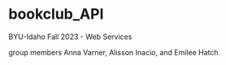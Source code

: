 # bookclub_API
BYU-Idaho Fall 2023 - Web Services


group members
Anna Varner, Alisson Inacio, and Emilee Hatch
